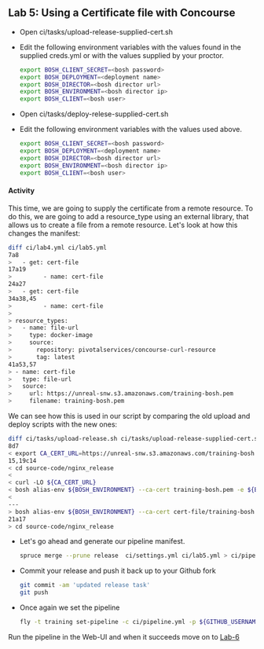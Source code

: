 ## Lab 5: Using a Certificate file with Concourse
* Open ci/tasks/upload-release-supplied-cert.sh
* Edit the following environment variables with the values found in the supplied creds.yml or with the values supplied by your proctor.

  ```bash
  export BOSH_CLIENT_SECRET=<bosh password>
  export BOSH_DEPLOYMENT=<deployment name>
  export BOSH_DIRECTOR=<bosh director url>
  export BOSH_ENVIRONMENT=<bosh director ip>
  export BOSH_CLIENT=<bosh user>
  ```

* Open ci/tasks/deploy-relese-supplied-cert.sh
* Edit the following environment variables with the values used above.

  ```bash
  export BOSH_CLIENT_SECRET=<bosh password>
  export BOSH_DEPLOYMENT=<deployment name>
  export BOSH_DIRECTOR=<bosh director url>
  export BOSH_ENVIRONMENT=<bosh director ip>
  export BOSH_CLIENT=<bosh user>
  ```
 
#### Activity
This time, we are going to supply the certificate from a remote resource. To do this, we are going to add a resource_type using an external library, that allows us to create a file from a remote resource. Let's look at how this changes the manifest:

```bash
diff ci/lab4.yml ci/lab5.yml
7a8
>   - get: cert-file
17a19
>         - name: cert-file
24a27
>   - get: cert-file
34a38,45
>         - name: cert-file
>
> resource_types:
>   - name: file-url
>     type: docker-image
>     source:
>       repository: pivotalservices/concourse-curl-resource
>       tag: latest
41a53,57
> - name: cert-file
>   type: file-url
>   source:
>     url: https://unreal-snw.s3.amazonaws.com/training-bosh.pem
>     filename: training-bosh.pem
```

We can see how this is used in our script by comparing the old upload and deploy scripts with the new ones:

```bash
diff ci/tasks/upload-release.sh ci/tasks/upload-release-supplied-cert.sh
8d7
< export CA_CERT_URL=https://unreal-snw.s3.amazonaws.com/training-bosh.pem
15,19c14
< cd source-code/nginx_release
<
< curl -LO ${CA_CERT_URL}
< bosh alias-env ${BOSH_ENVIRONMENT} --ca-cert training-bosh.pem -e ${BOSH_DIRECTOR}
<
---
> bosh alias-env ${BOSH_ENVIRONMENT} --ca-cert cert-file/training-bosh.pem -e ${BOSH_DIRECTOR}
21a17
> cd source-code/nginx_release
```

* Let's go ahead and generate our pipeline manifest.
  
	```bash
	spruce merge --prune release  ci/settings.yml ci/lab5.yml > ci/pipeline.yml
	```


- Commit your release and push it back up to your Github fork

	```bash
	git commit -am 'updated release task'
	git push
	```

* Once again we set the pipeline 

	```bash
	fly -t training set-pipeline -c ci/pipeline.yml -p ${GITHUB_USERNAME}-pipeline
	```

Run the pipeline in the Web-UI and when it succeeds move on to [Lab-6](lab-6.md)